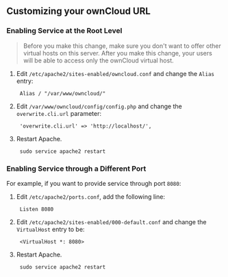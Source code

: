 [//]: # (Sources)
[//]: # (https://doc.owncloud.com/server/admin_manual/installation/changing_the_web_route.html)
[//]: # (https://stackoverflow.com/questions/3940909/configure-apache-to-listen-on-port-other-than-80)
[//]: # (https://www.tecmint.com/change-apache-port-in-linux/)

## Customizing your ownCloud URL 

### Enabling Service at the Root Level

> Before you make this change, make sure you don't want to offer other virtual hosts on this server. After you make this change, your users will be able to access only the ownCloud virtual host.

1. Edit `/etc/apache2/sites-enabled/owncloud.conf` and change the `Alias` entry:

        Alias / "/var/www/owncloud/"

1. Edit `/var/www/owncloud/config/config.php` and change the `overwrite.cli.url` parameter:

        'overwrite.cli.url' => 'http://localhost/',

1. Restart Apache.

        sudo service apache2 restart

### Enabling Service through a Different Port

For example, if you want to provide service through port `8080`:

1. Edit `/etc/apache2/ports.conf`, add the following line:

        Listen 8080

1. Edit `/etc/apache2/sites-enabled/000-default.conf` and change the `VirtualHost` entry to be:

        <VirtualHost *: 8080>

1. Restart Apache.

        sudo service apache2 restart